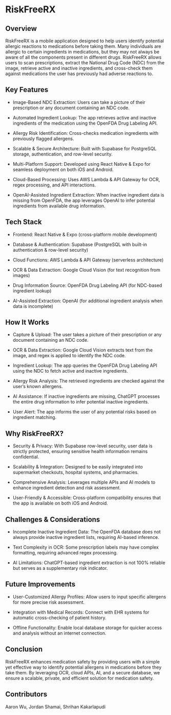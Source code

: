 # RiskFreeRX

## Overview

RiskFreeRX is a mobile application designed to help users identify potential allergic reactions to medications before taking them. Many individuals are allergic to certain ingredients in medications, but they may not always be aware of all the components present in different drugs. RiskFreeRX allows users to scan prescriptions, extract the National Drug Code (NDC) from the image, retrieve active and inactive ingredients, and cross-check them against medications the user has previously had adverse reactions to.

## Key Features

- Image-Based NDC Extraction: Users can take a picture of their prescription or any document containing an NDC code.

- Automated Ingredient Lookup: The app retrieves active and inactive ingredients of the medication using the OpenFDA Drug Labeling API.

- Allergy Risk Identification: Cross-checks medication ingredients with previously flagged allergens.

- Scalable & Secure Architecture: Built with Supabase for PostgreSQL storage, authentication, and row-level security.

- Multi-Platform Support: Developed using React Native & Expo for seamless deployment on both iOS and Android.

- Cloud-Based Processing: Uses AWS Lambda & API Gateway for OCR, regex processing, and API interactions.

- OpenAI-Assisted Ingredient Extraction: When inactive ingredient data is missing from OpenFDA, the app leverages OpenAI to infer potential ingredients from available drug information.

## Tech Stack

- Frontend: React Native & Expo (cross-platform mobile development)

- Database & Authentication: Supabase (PostgreSQL with built-in authentication & row-level security)

- Cloud Functions: AWS Lambda & API Gateway (serverless architecture)

- OCR & Data Extraction: Google Cloud Vision (for text recognition from images)

- Drug Information Source: OpenFDA Drug Labeling API (for NDC-based ingredient lookup)

- AI-Assisted Extraction: OpenAI (for additional ingredient analysis when data is incomplete)

## How It Works

- Capture & Upload: The user takes a picture of their prescription or any document containing an NDC code.

- OCR & Data Extraction: Google Cloud Vision extracts text from the image, and regex is applied to identify the NDC code.

- Ingredient Lookup: The app queries the OpenFDA Drug Labeling API using the NDC to fetch active and inactive ingredients.

- Allergy Risk Analysis: The retrieved ingredients are checked against the user’s known allergens.

- AI Assistance: If inactive ingredients are missing, ChatGPT processes the entire drug information to infer potential inactive ingredients.

- User Alert: The app informs the user of any potential risks based on ingredient matching.

## Why RiskFreeRX?

- Security & Privacy: With Supabase row-level security, user data is strictly protected, ensuring sensitive health information remains confidential.

- Scalability & Integration: Designed to be easily integrated into supermarket checkouts, hospital systems, and pharmacies.

- Comprehensive Analysis: Leverages multiple APIs and AI models to enhance ingredient detection and risk assessment.

- User-Friendly & Accessible: Cross-platform compatibility ensures that the app is available on both iOS and Android.

## Challenges & Considerations

- Incomplete Inactive Ingredient Data: The OpenFDA database does not always provide inactive ingredient lists, requiring AI-based inference.

- Text Complexity in OCR: Some prescription labels may have complex formatting, requiring advanced regex processing.

- AI Limitations: ChatGPT-based ingredient extraction is not 100% reliable but serves as a supplementary risk indicator.

## Future Improvements

- User-Customized Allergy Profiles: Allow users to input specific allergens for more precise risk assessment.

- Integration with Medical Records: Connect with EHR systems for automatic cross-checking of patient history.

- Offline Functionality: Enable local database storage for quicker access and analysis without an internet connection.

## Conclusion

RiskFreeRX enhances medication safety by providing users with a simple yet effective way to identify potential allergens in medications before they take them. By leveraging OCR, cloud APIs, AI, and a secure database, we ensure a scalable, private, and efficient solution for medication safety.

## Contributors

Aaron Wu, Jordan Shamai, Shrihan Kakarlapudi
